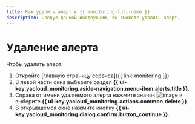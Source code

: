 ```yaml
---
title: Как удалить алерт в {{ monitoring-full-name }}
description: Следуя данной инструкции, вы сможете удалить алерт.
---
```


# Удаление алерта

Чтобы удалить алерт:

1. Откройте [главную страницу сервиса]({{ link-monitoring }}).
1. В левой части окна выберите раздел **{{ ui-key.yacloud_monitoring.aside-navigation.menu-item.alerts.title }}**.
1. Справа от имени удаляемого алерта нажмите значок ![image](../../../_assets/console-icons/ellipsis.svg) и выберите **{{ ui-key.yacloud_monitoring.actions.common.delete }}**.
1. В открывшемся окне нажмите кнопку **{{ ui-key.yacloud_monitoring.dialog.confirm.button_continue }}**.
